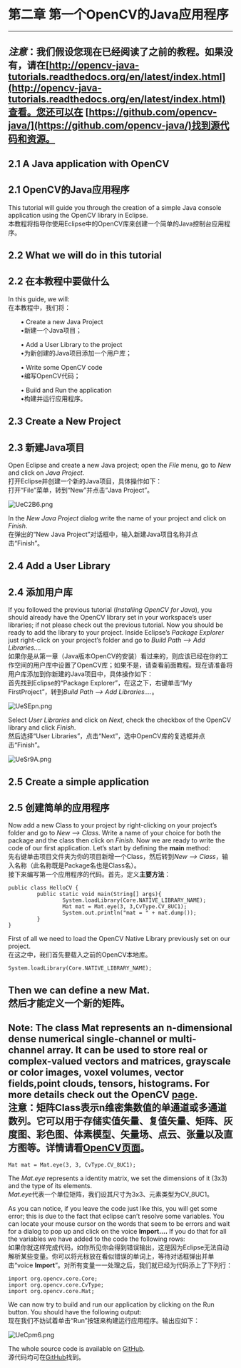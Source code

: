 # 第二章 第一个OpenCV的Java应用程序  

---
***注意***：我们假设您现在已经阅读了之前的教程。如果没有，请在[http://opencv-java-tutorials.readthedocs.org/en/latest/index.html](http://opencv-java-tutorials.readthedocs.org/en/latest/index.html)查看。您还可以在
[https://github.com/opencv-java/](https://github.com/opencv-java/)找到源代码和资源。
---  
## 2.1 A Java application with OpenCV 
## 2.1 OpenCV的Java应用程序
This tutorial will guide you through the creation of a simple Java console application using the OpenCV library in Eclipse.  
本教程将指导你使用Eclipse中的OpenCV库来创建一个简单的Java控制台应用程序。  

## 2.2 What we will do in this tutorial 
## 2.2 在本教程中要做什么 
In this guide, we will:  
在本教程中，我们将：  

&emsp;&emsp;• Create a new Java Project  
&emsp;&emsp;•新建一个Java项目；  
            
&emsp;&emsp;• Add a User Library to the project  
&emsp;&emsp;•为新创建的Java项目添加一个用户库；  
            
&emsp;&emsp;• Write some OpenCV code  
&emsp;&emsp;•编写OpenCV代码；  
            
&emsp;&emsp;• Build and Run the application  
&emsp;&emsp;•构建并运行应用程序。
  
## 2.3 Create a New Project
## 2.3 新建Java项目
Open Eclipse and create a new Java project; open the _File_ menu, go to _New_ and click on _Java Project_.   
打开Eclipse并创建一个新的Java项目，具体操作如下：  
打开“File”菜单，转到“New”并点击“Java Project”。
  
![UeC2B6.png](https://images.gitee.com/uploads/images/2020/0709/003848_6ef99d13_1464254.png) 
  
In the _New Java Project_ dialog write the name of your project and click on _Finish_.  
在弹出的“New Java Project”对话框中，输入新建Java项目名称并点击“Finish”。
## 2.4 Add a User Library
## 2.4 添加用户库
If you followed the previous tutorial (_Installing OpenCV for Java_), you should already have the OpenCV library set in your workspace’s user libraries; if not please check out the previous tutorial. Now you should be ready to add the library to your project. Inside Eclipse’s _Package Explorer_ just right-click on your project’s folder and go to _Build Path --> Add Libraries...._  
如果你是从第一章（Java版本OpenCV的安装）看过来的，则应该已经在你的工作空间的用户库中设置了OpenCV库；如果不是，请查看前面教程。现在请准备将用户库添加到你新建的Java项目中，具体操作如下：  
首先找到Eclipse的“Package Explorer”，在这之下，右键单击“My FirstProject”，转到*Build Path --> Add Libraries....*。
  
![UeSEpn.png](https://images.gitee.com/uploads/images/2020/0709/003847_67aade7f_1464254.png)  

Select _User Libraries_ and click on _Next_, check the checkbox of the OpenCV library and click _Finish_.   
然后选择“User Libraries”，点击“Next”，选中OpenCV库的复选框并点击“Finish”。 
  
![UeSr9A.png](https://images.gitee.com/uploads/images/2020/0709/003846_63db9134_1464254.png)  
  
## 2.5 Create a simple application
## 2.5 创建简单的应用程序
Now add a new Class to your project by right-clicking on your project’s folder and go to _New --> Class_. Write a name of your choice for both the package and the class then click on _Finish_. Now we are ready to write the code of
our first application. Let’s start by defining the **main** method:   
先右键单击项目文件夹为你的项目新增一个Class，然后转到*New --> Class*，输入名称（此名称既是Package名也是Class名）。  
接下来编写第一个应用程序的代码。首先，定义**主要方法**：
```  
public class HelloCV {
         public static void main(String[] args){  
                 System.loadLibrary(Core.NATIVE_LIBRARY_NAME);
                 Mat mat = Mat.eye(3, 3,CvType.CV_8UC1);
                 System.out.println("mat = " + mat.dump());
         }
}  
```
First of all we need to load the OpenCV Native Library previously set on our project.  
在这之中，我们首先要载入之前的OpenCV本地库。
```  
System.loadLibrary(Core.NATIVE_LIBRARY_NAME);  
```
Then we can define a new Mat.   
然后才能定义一个新的矩阵。
---
**Note**: The class **Mat** represents an n-dimensional dense numerical single-channel or multi-channel array. It can be used to store real or complex-valued vectors and matrices, grayscale or color images, voxel volumes, vector fields,point clouds, tensors, histograms. For more details check out the OpenCV [page](http://docs.opencv.org/3.0.0/dc/d84/group__core__basic.html).   
**注意**：矩阵Class表示n维密集数值的单通道或多通道数列。它可以用于存储实值矢量、复值矢量、矩阵、灰度图、彩色图、体素模型、矢量场、点云、张量以及直方图等。详情请看[OpenCV页面](http://docs.opencv.org/3.0.0/dc/d84/group__core__basic.html)。
---
 
```  
Mat mat = Mat.eye(3, 3, CvType.CV_8UC1);
```  

The _Mat.eye_ represents a identity matrix, we set the dimensions of it (3x3) and the type of its elements.  
*Mat.eye*代表一个单位矩阵，我们设其尺寸为3x3、元素类型为CV_8UC1。   
  
As you can notice, if you leave the code just like this, you will get some error; this is due to the fact that eclipse can’t resolve some variables. You can locate your mouse cursor on the words that seem to be errors and wait for a dialog to pop up and click on the voice **Import....** If you do that for all the variables we have added to the code the following rows:  
如果你就这样完成代码，如你所见你会得到错误输出，这是因为Eclipse无法自动解析某些变量。你可以将光标放在看似错误的单词上，等待对话框弹出并单击“voice **Import**”。对所有变量一一处理之后，我们就已经为代码添上了下列行：
 
```
import org.opencv.core.Core;
import org.opencv.core.CvType;
import org.opencv.core.Mat;
```  

 We can now try to build and run our application by clicking on the Run button. You should have the following output:  
 现在我们不妨试着单击“Run”按钮来构建运行应用程序。输出应如下：    
  
 ![UeCpm6.png](https://images.gitee.com/uploads/images/2020/0709/003846_0e5bf15b_1464254.png)  
   
 The whole source code is available on [GitHub](https://github.com/opencv-java/getting-started/tree/master/HelloCV).  
 源代码均可在[GitHub](https://github.com/opencv-java/getting-started/tree/master/HelloCV)找到。